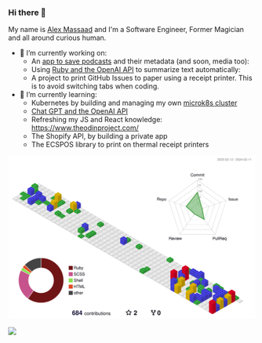 ### Hi there 👋

My name is [Alex Massaad](https://www.massaad.ca/) and I'm a Software Engineer, Former Magician and all around curious human.

- 🔭 I’m currently working on:
  - An [app to save podcasts](https://github.com/amassaad/podcast_vault) and their metadata (and soon, media too): 
  - Using [Ruby and the OpenAI API](https://github.com/amassaad/honey-ai-shrunk-the-kids) to summarize text automatically: 
  - A project to print GitHub Issues to paper using a receipt printer. This is to avoid switching tabs when coding.
- 🌱 I’m currently learning:
  - Kubernetes by building and managing my own [microk8s cluster](https://github.com/amassaad/k8s)
  - [Chat GPT and the OpenAI API](https://github.com/amassaad/honey-ai-shrunk-the-kids)
  - Refreshing my JS and React knowledge: https://www.theodinproject.com/
  - The Shopify API, by building a private app
  - The ECSPOS library to print on thermal receipt printers


![](./profile-3d-contrib/profile-gitblock.svg)

![](https://massaad-homebot.s3.us-east-2.amazonaws.com/timelapse/data/_videos/last-hour.gif)

<!--
**amassaad/amassaad** is a ✨ _special_ ✨ repository because its `README.md` (this file) appears on your GitHub profile.

Here are some ideas to get you started:

- 🔭 I’m currently working on ...
- 🌱 I’m currently learning ...
- 👯 I’m looking to collaborate on ...
- 🤔 I’m looking for help with ...
- 💬 Ask me about ...
- 📫 How to reach me: ...
- 😄 Pronouns: ...
- ⚡ Fun fact: ...
-->
